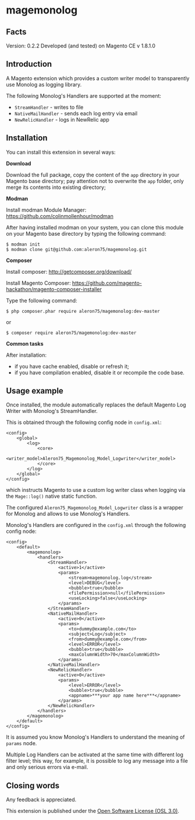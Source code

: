 magemonolog
===========

Facts
-----
Version: 0.2.2
Developed (and tested) on Magento CE v 1.8.1.0

Introduction
------------

A Magento extension which provides a custom writer model to transparently use 
Monolog as logging library.

The following Monolog's Handlers are supported at the moment:

* `StreamHandler` - writes to file
* `NativeMailHandler` - sends each log entry via email
* `NewRelicHandler` - logs in NewRelic app

Installation
------------

You can install this extension in several ways:

**Download**

Download the full package, copy the content of the `app` directory
in your Magento base directory; pay attention not to overwrite
the `app` folder, only merge its contents into existing directory;

**Modman**

Install modman Module Manager: https://github.com/colinmollenhour/modman

After having installed modman on your system, you can clone this module on your
Magento base directory by typing the following command:

    $ modman init
    $ modman clone git@github.com:aleron75/magemonolog.git

**Composer**

Install composer: http://getcomposer.org/download/

Install Magento Composer: https://github.com/magento-hackathon/magento-composer-installer

Type the following command:

    $ php composer.phar require aleron75/magemonolog:dev-master

or

    $ composer require aleron75/magemonolog:dev-master

**Common tasks**

After installation:

* if you have cache enabled, disable or refresh it;
* if you have compilation enabled, disable it or recompile the code base.

Usage example
-------------
Once installed, the module automatically replaces the default Magento Log Writer
with Monolog's StreamHandler.

This is obtained through the following config node in `config.xml`:

    <config>
        <global>
            <log>
                <core>
                    <writer_model>Aleron75_Magemonolog_Model_Logwriter</writer_model>
                </core>
            </log>
        </global>
    </config>

which instructs Magento to use a custom log writer class when logging via the
`Mage::log()` native static function.

The configured `Aleron75_Magemonolog_Model_Logwriter` class is a wrapper for
Monolog and allows to use Monolog's Handlers.

Monolog's Handlers are configured in the `config.xml` through the following
config node:

    <config>
        <default>
            <magemonolog>
                <handlers>
                    <StreamHandler>
                        <active>1</active>
                        <params>
                            <stream>magemonolog.log</stream>
                            <level>DEBUG</level>
                            <bubble>true</bubble>
                            <filePermission>null</filePermission>
                            <useLocking>false</useLocking>
                        </params>
                    </StreamHandler>
                    <NativeMailHandler>
                        <active>0</active>
                        <params>
                            <to>dummy@example.com</to>
                            <subject>Log</subject>
                            <from>dummy@example.com</from>
                            <level>ERROR</level>
                            <bubble>true</bubble>
                            <maxColumnWidth>70</maxColumnWidth>
                        </params>
                    </NativeMailHandler>
                    <NewRelicHandler>
                        <active>0</active>
                        <params>
                            <level>ERROR</level>
                            <bubble>true</bubble>
                            <appname>***your app name here***</appname>
                        </params>
                    </NewRelicHandler>
                </handlers>
            </magemonolog>
        </default>
    </config>

It is assumed you know Monolog's Handlers to understand the meaning of `params`
node.

Multiple Log Handlers can be activated at the same time with different log
filter level; this way, for example, it is possible to log any message into a
file and only serious errors via e-mail.

Closing words
-------------
Any feedback is appreciated.

This extension is published under the [Open Software License (OSL 3.0)](http://opensource.org/licenses/OSL-3.0).
